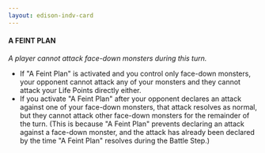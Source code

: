 ```yaml
---
layout: edison-indv-card
---
```


#### A FEINT PLAN

*A player cannot attack face-down monsters during this turn.*

- If "A Feint Plan" is activated and you control only face-down monsters,  your opponent cannot attack any of your monsters and they cannot attack  your Life Points directly either.
- If you activate "A  Feint Plan" after your opponent declares an attack against one of your  face-down monsters, that attack resolves as normal, but they cannot  attack other face-down monsters for the remainder of the turn. (This is  because "A Feint Plan" prevents declaring an attack against a face-down  monster, and the attack has already been declared by the time "A Feint  Plan" resolves during the Battle Step.)